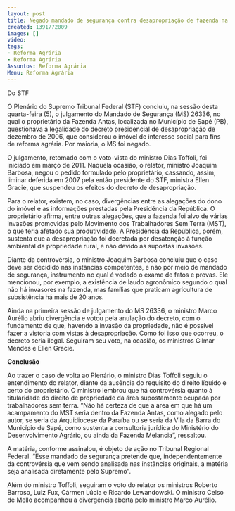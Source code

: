 ```yaml
---
layout: post
title: Negado mandado de segurança contra desapropriação de fazenda na Paraíba
created: 1391772009
images: []
video: 
tags:
- Reforma Agrária
- Reforma Agrária
Assuntos: Reforma Agrária
Menu: Reforma Agrária
---
```



Do STF

O Plenário do Supremo Tribunal Federal (STF) concluiu, na sessão desta quarta-feira (5), o julgamento do Mandado de Segurança (MS) 26336, no qual o proprietário da Fazenda Antas, localizada no Município de Sapé (PB), questionava a legalidade do decreto presidencial de desapropriação de dezembro de 2006, que considerou o imóvel de interesse social para fins de reforma agrária. Por maioria, o MS foi negado.


O julgamento, retomado com o voto-vista do ministro Dias Toffoli, foi iniciado em março de 2011. Naquela ocasião, o relator, ministro Joaquim Barbosa, negou o pedido formulado pelo proprietário, cassando, assim, liminar deferida em 2007 pela então presidente do STF, ministra Ellen Gracie, que suspendeu os efeitos do decreto de desapropriação.


Para o relator, existem, no caso, divergências entre as alegações do dono do imóvel e as informações prestadas pela Presidência da República. O proprietário afirma, entre outras alegações, que a fazenda foi alvo de várias invasões promovidas pelo Movimento dos Trabalhadores Sem Terra (MST), o que teria afetado sua produtividade. A Presidência da República, porém, sustenta que a desapropriação foi decretada por desatenção à função ambiental da propriedade rural, e não devido às supostas invasões.


Diante da controvérsia, o ministro Joaquim Barbosa concluiu que o caso deve ser decidido nas instâncias competentes, e não por meio de mandado de segurança, instrumento no qual é vedado o exame de fatos e provas. Ele mencionou, por exemplo, a existência de laudo agronômico segundo o qual não há invasores na fazenda, mas famílias que praticam agricultura de subsistência há mais de 20 anos.


Ainda na primeira sessão de julgamento do MS 26336, o ministro Marco Aurélio abriu divergência e votou pela anulação do decreto, com o fundamento de que, havendo a invasão da propriedade, não é possível fazer a vistoria com vistas à desapropriação. Como foi isso que ocorreu, o decreto seria ilegal. Seguiram seu voto, na ocasião, os ministros Gilmar Mendes e Ellen Gracie.


**Conclusão**

Ao trazer o caso de volta ao Plenário, o ministro Dias Toffoli seguiu o entendimento do relator, diante da ausência do requisito do direito líquido e certo do proprietário. O ministro lembrou que há controvérsia quanto à titularidade do direito de propriedade da área supostamente ocupada por trabalhadores sem terra. “Não há certeza de que a área em que há um acampamento do MST seria dentro da Fazenda Antas, como alegado pelo autor, se seria da Arquidiocese da Paraíba ou se seria da Vila da Barra do Município de Sapé, como sustenta a consultoria jurídica do Ministério do Desenvolvimento Agrário, ou ainda da Fazenda Melancia”, ressaltou.


A matéria, conforme assinalou, é objeto de ação no Tribunal Regional Federal. “Esse mandado de segurança pretende que, independentemente da controvérsia que vem sendo analisada nas instâncias originais, a matéria seja analisada diretamente pelo Supremo”.


Além do ministro Toffoli, seguiram o voto do relator os ministros Roberto Barroso, Luiz Fux, Cármen Lúcia e Ricardo Lewandowski. O ministro Celso de Mello acompanhou a divergência aberta pelo ministro Marco Aurélio.
 
 

